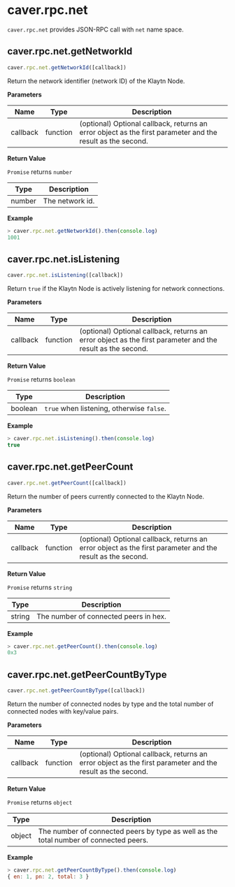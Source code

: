 # caver.rpc.net <a id="caver-rpc-net"></a>

`caver.rpc.net` provides JSON-RPC call with `net` name space.

## caver.rpc.net.getNetworkId <a id="caver-rpc-net-getnetworkid"></a>

```javascript
caver.rpc.net.getNetworkId([callback])
```

Return the network identifier (network ID) of the Klaytn Node.

**Parameters**

| Name | Type | Description |
| --- | --- | --- |
| callback | function | (optional) Optional callback, returns an error object as the first parameter and the result as the second. |


**Return Value**

`Promise` returns `number`

| Type | Description |
| --- | --- |
| number | The network id. |

**Example**

```javascript
> caver.rpc.net.getNetworkId().then(console.log)
1001
```

## caver.rpc.net.isListening <a id="caver-rpc-net-islistening"></a>

```javascript
caver.rpc.net.isListening([callback])
```

Return `true` if the Klaytn Node is actively listening for network connections.

**Parameters**

| Name | Type | Description |
| --- | --- | --- |
| callback | function | (optional) Optional callback, returns an error object as the first parameter and the result as the second. |


**Return Value**

`Promise` returns `boolean`

| Type | Description |
| --- | --- |
| boolean | `true` when listening, otherwise `false`. |

**Example**

```javascript
> caver.rpc.net.isListening().then(console.log)
true
```

## caver.rpc.net.getPeerCount <a id="caver-rpc-net-getpeercount"></a>

```javascript
caver.rpc.net.getPeerCount([callback])
```

Return the number of peers currently connected to the Klaytn Node.

**Parameters**

| Name | Type | Description |
| --- | --- | --- |
| callback | function | (optional) Optional callback, returns an error object as the first parameter and the result as the second. |


**Return Value**

`Promise` returns `string`

| Type | Description |
| --- | --- |
| string | The number of connected peers in hex. |

**Example**

```javascript
> caver.rpc.net.getPeerCount().then(console.log)
0x3
```

## caver.rpc.net.getPeerCountByType <a id="caver-rpc-net-getpeercountbytype"></a>

```javascript
caver.rpc.net.getPeerCountByType([callback])
```

Return the number of connected nodes by type and the total number of connected nodes with key/value pairs.

**Parameters**

| Name | Type | Description |
| --- | --- | --- |
| callback | function | (optional) Optional callback, returns an error object as the first parameter and the result as the second. |


**Return Value**

`Promise` returns `object`

| Type | Description |
| --- | --- |
| object | The number of connected peers by type as well as the total number of connected peers. |

**Example**

```javascript
> caver.rpc.net.getPeerCountByType().then(console.log)
{ en: 1, pn: 2, total: 3 }
```